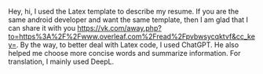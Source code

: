 Hey, hi, I used the Latex template to describe my resume. If you are the same android developer and want the same template, then I am glad that I can share it with you https://vk.com/away.php?to=https%3A%2F%2Fwww.overleaf.com%2Fread%2Fpvbwsycqktvf&cc_key=. By the way, to better deal with Latex code, I used ChatGPT. He also helped me choose more concise words and summarize information. For translation, I mainly used DeepL. 
